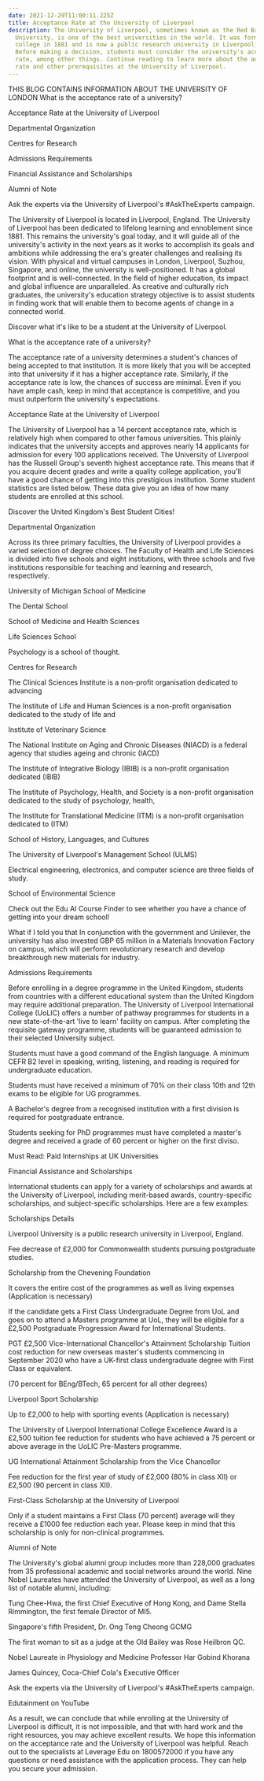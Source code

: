```yaml
---
date: 2021-12-29T11:00:11.225Z
title: Acceptance Rate at the University of Liverpool
description: The University of Liverpool, sometimes known as the Red Brick
  University, is one of the best universities in the world. It was formed as a
  college in 1881 and is now a public research university in Liverpool, England.
  Before making a decision, students must consider the university's acceptance
  rate, among other things. Continue reading to learn more about the admission
  rate and other prerequisites at the University of Liverpool.
---
```

THIS BLOG CONTAINS INFORMATION ABOUT THE UNIVERSITY OF LONDON
What is the acceptance rate of a university?

Acceptance Rate at the University of Liverpool

Departmental Organization

Centres for Research

Admissions Requirements

Financial Assistance and Scholarships

Alumni of Note

Ask the experts via the University of Liverpool's #AskTheExperts campaign.

The University of Liverpool is located in Liverpool, England.
The University of Liverpool has been dedicated to lifelong learning and ennoblement since 1881. This remains the university's goal today, and it will guide all of the university's activity in the next years as it works to accomplish its goals and ambitions while addressing the era's greater challenges and realising its vision. With physical and virtual campuses in London, Liverpool, Suzhou, Singapore, and online, the university is well-positioned. It has a global footprint and is well-connected. In the field of higher education, its impact and global influence are unparalleled. As creative and culturally rich graduates, the university's education strategy objective is to assist students in finding work that will enable them to become agents of change in a connected world.

Discover what it's like to be a student at the University of Liverpool.

What is the acceptance rate of a university?

The acceptance rate of a university determines a student's chances of being accepted to that institution. It is more likely that you will be accepted into that university if it has a higher acceptance rate. Similarly, if the acceptance rate is low, the chances of success are minimal. Even if you have ample cash, keep in mind that acceptance is competitive, and you must outperform the university's expectations.

Acceptance Rate at the University of Liverpool

The University of Liverpool has a 14 percent acceptance rate, which is relatively high when compared to other famous universities. This plainly indicates that the university accepts and approves nearly 14 applicants for admission for every 100 applications received. The University of Liverpool has the Russell Group's seventh highest acceptance rate. This means that if you acquire decent grades and write a quality college application, you'll have a good chance of getting into this prestigious institution. Some student statistics are listed below. These data give you an idea of how many students are enrolled at this school.

Discover the United Kingdom's Best Student Cities!

Departmental Organization

Across its three primary faculties, the University of Liverpool provides a varied selection of degree choices. The Faculty of Health and Life Sciences is divided into five schools and eight institutions, with three schools and five institutions responsible for teaching and learning and research, respectively.

University of Michigan School of Medicine

The Dental School

School of Medicine and Health Sciences

Life Sciences School

Psychology is a school of thought.

Centres for Research

The Clinical Sciences Institute is a non-profit organisation dedicated to advancing

The Institute of Life and Human Sciences is a non-profit organisation dedicated to the study of life and

Institute of Veterinary Science

The National Institute on Aging and Chronic Diseases (NIACD) is a federal agency that studies ageing and chronic (IACD)

The Institute of Integrative Biology (IBIB) is a non-profit organisation dedicated (IBIB)

The Institute of Psychology, Health, and Society is a non-profit organisation dedicated to the study of psychology, health,

The Institute for Translational Medicine (ITM) is a non-profit organisation dedicated to (ITM)

School of History, Languages, and Cultures

The University of Liverpool's Management School (ULMS)

Electrical engineering, electronics, and computer science are three fields of study.

School of Environmental Science

Check out the Edu AI Course Finder to see whether you have a chance of getting into your dream school!

What if I told you that In conjunction with the government and Unilever, the university has also invested GBP 65 million in a Materials Innovation Factory on campus, which will perform revolutionary research and develop breakthrough new materials for industry.

Admissions Requirements

Before enrolling in a degree programme in the United Kingdom, students from countries with a different educational system than the United Kingdom may require additional preparation. The University of Liverpool International College (UoLIC) offers a number of pathway programmes for students in a new state-of-the-art 'live to learn' facility on campus. After completing the requisite gateway programme, students will be guaranteed admission to their selected University subject.

Students must have a good command of the English language. A minimum CEFR B2 level in speaking, writing, listening, and reading is required for undergraduate education.

Students must have received a minimum of 70% on their class 10th and 12th exams to be eligible for UG programmes.

A Bachelor's degree from a recognised institution with a first division is required for postgraduate entrance.

Students seeking for PhD programmes must have completed a master's degree and received a grade of 60 percent or higher on the first diviso.

Must Read: Paid Internships at UK Universities

Financial Assistance and Scholarships

International students can apply for a variety of scholarships and awards at the University of Liverpool, including merit-based awards, country-specific scholarships, and subject-specific scholarships. Here are a few examples:

Scholarships Details

Liverpool University is a public research university in Liverpool, England.

Fee decrease of £2,000 for Commonwealth students pursuing postgraduate studies.

Scholarship from the Chevening Foundation

It covers the entire cost of the programmes as well as living expenses (Application is necessary)

If the candidate gets a First Class Undergraduate Degree from UoL and goes on to attend a Masters programme at UoL, they will be eligible for a £2,500 Postgraduate Progression Award for International Students.

PGT £2,500 Vice-International Chancellor's Attainment Scholarship Tuition cost reduction for new overseas master's students commencing in September 2020 who have a UK-first class undergraduate degree with First Class or equivalent.

(70 percent for BEng/BTech, 65 percent for all other degrees)

Liverpool Sport Scholarship

Up to £2,000 to help with sporting events (Application is necessary)

The University of Liverpool International College Excellence Award is a £2,500 tuition fee reduction for students who have achieved a 75 percent or above average in the UoLIC Pre-Masters programme.

UG International Attainment Scholarship from the Vice Chancellor

Fee reduction for the first year of study of £2,000 (80% in class XII) or £2,500 (90 percent in class XII).

First-Class Scholarship at the University of Liverpool

Only if a student maintains a First Class (70 percent) average will they receive a £1000 fee reduction each year. Please keep in mind that this scholarship is only for non-clinical programmes.

Alumni of Note

The University's global alumni group includes more than 228,000 graduates from 35 professional academic and social networks around the world. Nine Nobel Laureates have attended the University of Liverpool, as well as a long list of notable alumni, including:

Tung Chee-Hwa, the first Chief Executive of Hong Kong, and Dame Stella Rimmington, the first female Director of MI5.

Singapore's fifth President, Dr. Ong Teng Cheong GCMG

The first woman to sit as a judge at the Old Bailey was Rose Heilbron QC.

Nobel Laureate in Physiology and Medicine Professor Har Gobind Khorana

James Quincey, Coca-Chief Cola's Executive Officer

Ask the experts via the University of Liverpool's #AskTheExperts campaign.

Edutainment on YouTube

As a result, we can conclude that while enrolling at the University of Liverpool is difficult, it is not impossible, and that with hard work and the right resources, you may achieve excellent results. We hope this information on the acceptance rate and the University of Liverpool was helpful. Reach out to the specialists at Leverage Edu on 1800572000 if you have any questions or need assistance with the application process. They can help you secure your admission.
